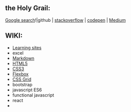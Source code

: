 ## the Holy Grail:

[Google search]([www.GOOGLE.com)!|github | [stackoverflow](https://stackoverflow.com) | [codepen](https://codepen.io/) | [Medium](https://medium.com/)

## WIKI:

* [Learning sites](https://github.com/cnedelcu/testing1234/wiki/learning-sites)
* excel
* [Markdown](https://github.com/cnedelcu/testing1234/wiki/Markdown)
* [HTML5](https://github.com/cnedelcu/testing1234/wiki/HTML5)
* [CSS3](https://github.com/cnedelcu/testing1234/wiki/CSS3)
* [Flexbox](https://github.com/cnedelcu/testing1234/wiki/Flexbox)
* [CSS Grid](https://github.com/cnedelcu/testing1234/wiki/CSS-Grid)
* bootstrap
* javascript ES6
* functional javascript
* react
* 
